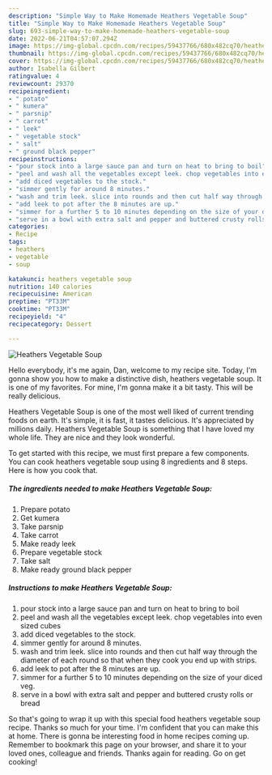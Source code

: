 ```yaml
---
description: "Simple Way to Make Homemade Heathers Vegetable Soup"
title: "Simple Way to Make Homemade Heathers Vegetable Soup"
slug: 693-simple-way-to-make-homemade-heathers-vegetable-soup
date: 2022-06-21T04:57:07.294Z
image: https://img-global.cpcdn.com/recipes/59437766/680x482cq70/heathers-vegetable-soup-recipe-main-photo.jpg
thumbnail: https://img-global.cpcdn.com/recipes/59437766/680x482cq70/heathers-vegetable-soup-recipe-main-photo.jpg
cover: https://img-global.cpcdn.com/recipes/59437766/680x482cq70/heathers-vegetable-soup-recipe-main-photo.jpg
author: Isabella Gilbert
ratingvalue: 4
reviewcount: 29370
recipeingredient:
- " potato"
- " kumera"
- " parsnip"
- " carrot"
- " leek"
- " vegetable stock"
- " salt"
- " ground black pepper"
recipeinstructions:
- "pour stock into a large sauce pan and turn on heat to bring to boil"
- "peel and wash all the vegetables except leek. chop vegetables into even sized cubes"
- "add diced vegetables to the stock."
- "simmer gently for around 8 minutes."
- "wash and trim leek. slice into rounds and then cut half way through the diameter of each round so that when they cook you end up with strips."
- "add leek to pot after the 8 minutes are up."
- "simmer for a further 5 to 10 minutes depending on the size of your diced veg."
- "serve in a bowl with extra salt and pepper and buttered crusty rolls or bread"
categories:
- Recipe
tags:
- heathers
- vegetable
- soup

katakunci: heathers vegetable soup 
nutrition: 140 calories
recipecuisine: American
preptime: "PT33M"
cooktime: "PT33M"
recipeyield: "4"
recipecategory: Dessert

---
```



![Heathers Vegetable Soup](https://img-global.cpcdn.com/recipes/59437766/680x482cq70/heathers-vegetable-soup-recipe-main-photo.jpg)

Hello everybody, it's me again, Dan, welcome to my recipe site. Today, I'm gonna show you how to make a distinctive dish, heathers vegetable soup. It is one of my favorites. For mine, I'm gonna make it a bit tasty. This will be really delicious.



Heathers Vegetable Soup is one of the most well liked of current trending foods on earth. It's simple, it is fast, it tastes delicious. It's appreciated by millions daily. Heathers Vegetable Soup is something that I have loved my whole life. They are nice and they look wonderful.


To get started with this recipe, we must first prepare a few components. You can cook heathers vegetable soup using 8 ingredients and 8 steps. Here is how you cook that.

<!--inarticleads1-->

##### The ingredients needed to make Heathers Vegetable Soup:

1. Prepare  potato
1. Get  kumera
1. Take  parsnip
1. Take  carrot
1. Make ready  leek
1. Prepare  vegetable stock
1. Take  salt
1. Make ready  ground black pepper




<!--inarticleads2-->

##### Instructions to make Heathers Vegetable Soup:

1. pour stock into a large sauce pan and turn on heat to bring to boil
1. peel and wash all the vegetables except leek. chop vegetables into even sized cubes
1. add diced vegetables to the stock.
1. simmer gently for around 8 minutes.
1. wash and trim leek. slice into rounds and then cut half way through the diameter of each round so that when they cook you end up with strips.
1. add leek to pot after the 8 minutes are up.
1. simmer for a further 5 to 10 minutes depending on the size of your diced veg.
1. serve in a bowl with extra salt and pepper and buttered crusty rolls or bread




So that's going to wrap it up with this special food heathers vegetable soup recipe. Thanks so much for your time. I'm confident that you can make this at home. There is gonna be interesting food in home recipes coming up. Remember to bookmark this page on your browser, and share it to your loved ones, colleague and friends. Thanks again for reading. Go on get cooking!
